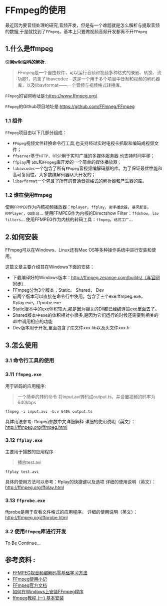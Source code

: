 # FFmpeg的使用

最近因为要音频处理的研究,音频开发，但是有一个难题就是怎么解析与提取音频的数据,于是就找到了`FFmpeg`。基本上只要做视频音频开发都离不开`FFmpeg`

## 1.什么是ffmpeg
 **引用wiki百科的解析.** 

> FFmpeg是一个自由软件，可以运行音频和视频多种格式的录影、转换、流功能1，包含了libavcodec ─这是一个用于多个项目中音频和视频的解码器库，以及libavformat——一个音频与视频格式转换库。 

`FFmpeg`的官网地址是:https://www.ffmpeg.org/

`FFmpeg`的Github项目地址是:https://github.com/FFmpeg/FFmpeg

### 1.1 组件
`FFmpeg`项目由以下几部分组成：

- `FFmpeg`视频文件转换命令行工具,也支持经过实时电视卡抓取和编码成视频文件；
- `ffserver`基于`HTTP`、`RTSP`用于实时广播的多媒体服务器.也支持时间平移；
- `ffplay`用 `SDL`和`FFmpeg`库开发的一个简单的媒体播放器；
- `libavcodec`一个包含了所有`FFmpeg`音视频编解码器的库。为了保证最优性能和高可复用性，大多数编解码器从头开发的；
- `libavformat`一个包含了所有的普通音视格式的解析器和产生器的库。

### 1.2 谁在使用ffmpeg
使用`FFMPEG`作为内核视频播放器：`Mplayer`，`ffplay`，`射手播放器`，`暴风影音`，`KMPlayer`，`QQ影音`...
使用FFMPEG作为内核的Directshow Filter：`ffdshow`，`lav filters`...
使用FFMPEG作为内核的转码工具：`ffmpeg`，`格式工厂`...

## 2.如何安装
FFmpeg可以在Windows、Linux还有Mac OS等多种操作系统中进行安装和使用。

这篇文章主要介绍其在Windows下面的安装：

- 下载编译好的Windows版本：http://ffmpeg.zeranoe.com/builds/（与官网同步）
- FFmpeg分为3个版本：Static、 Shared、 Dev
- 前两个版本可以直接在命令行中使用。包含了三个exe:ffmpeg.exe，ffplay.exe，ffprobe.exe
- Static版本中的exe体积较大,那是因为相关的Dll都已经编译进exe里面去了。
- Shared版本中exe的体积相对小很多,是因为它们运行的时候还需要到相关的dll中调用相应的功能
- Dev版本用于开发,里面包含了库文件xxx.lib以及头文件xxx.h

## 3.怎么使用

### 3.1 命令行工具的使用
### 3.11 `ffmpeg.exe`

用于转码的应用程序:

> 一个简单的转码命令 将input.avi转码成output.ts，并设置视频的码率为640kbps 

```
ffmpeg -i input.avi -b:v 640k output.ts
```

具体用法参考: ffmpeg参数中文详细解释
详细的使用说明（英文）：http://ffmpeg.org/ffmpeg.html

### 3.12 `ffplay.exe`
主要用于播放的应用程序

> 播放test.avi

```
ffplay test.avi

```

具体的使用方法可以参考：ffplay的快捷键以及选项
详细的使用说明（英文）：http://ffmpeg.org/ffplay.html

### 3.13 `ffprobe.exe`
ffprobe是用于查看文件格式的应用程序。
详细的使用说明（英文）：http://ffmpeg.org/ffprobe.html

### 3.2 使用`ffmpeg`库进行开发
To Be Continue...

## 参考资料 :

<ul>
<li><a href="http://blog.csdn.net/leixiaohua1020/article/details/15811977" target="_blank" rel="nofollow">FFMPEG视音频编解码零基础学习方法</a></li>
<li><a href="http://yuanhuan.blog.51cto.com/3367116/1246370" target="_blank" rel="nofollow">FFmpeg使用小记</a></li>
<li><a href="http://ffmpeg.org/documentation.html" target="_blank" rel="nofollow">FFmpeg官方文档</a></li>
<li><a href="http://zh.wikihow.com/%E5%9C%A8Windows%E4%B8%8A%E5%AE%89%E8%A3%85FFmpeg%E7%A8%8B%E5%BA%8F" target="_blank" rel="nofollow">如何在Windows上安装FFmpeg程序</a></li>
<li><a href="http://alleni123.iteye.com/blog/2028433" target="_blank" rel="nofollow">ffmpeg教程 (一) 基本安装</a></li>
</ul>
